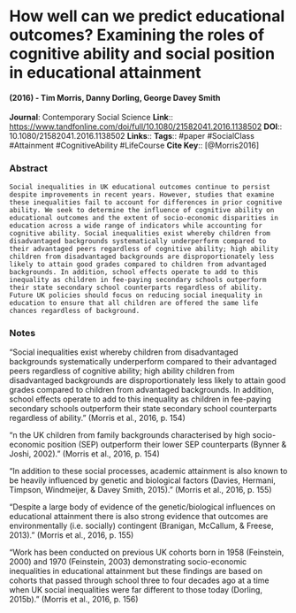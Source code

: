 # How well can we predict educational outcomes? Examining the roles of cognitive ability and social position in educational attainment
#### (2016) - Tim Morris, Danny Dorling, George Davey Smith
**Journal**: Contemporary Social Science
**Link**:: https://www.tandfonline.com/doi/full/10.1080/21582041.2016.1138502
**DOI**:: 10.1080/21582041.2016.1138502
**Links**:: 
**Tags**:: #paper #SocialClass #Attainment #CognitiveAbility #LifeCourse 
**Cite Key**:: [@Morris2016]

### Abstract

```
Social inequalities in UK educational outcomes continue to persist despite improvements in recent years. However, studies that examine these inequalities fail to account for differences in prior cognitive ability. We seek to determine the influence of cognitive ability on educational outcomes and the extent of socio-economic disparities in education across a wide range of indicators while accounting for cognitive ability. Social inequalities exist whereby children from disadvantaged backgrounds systematically underperform compared to their advantaged peers regardless of cognitive ability; high ability children from disadvantaged backgrounds are disproportionately less likely to attain good grades compared to children from advantaged backgrounds. In addition, school effects operate to add to this inequality as children in fee-paying secondary schools outperform their state secondary school counterparts regardless of ability. Future UK policies should focus on reducing social inequality in education to ensure that all children are offered the same life chances regardless of background.
```

### Notes

“Social inequalities exist whereby children from disadvantaged backgrounds systematically underperform compared to their advantaged peers regardless of cognitive ability; high ability children from disadvantaged backgrounds are disproportionately less likely to attain good grades compared to children from advantaged backgrounds. In addition, school effects operate to add to this inequality as children in fee-paying secondary schools outperform their state secondary school counterparts regardless of ability.” (Morris et al., 2016, p. 154)

“n the UK children from family backgrounds characterised by high socio-economic position (SEP) outperform their lower SEP counterparts (Bynner & Joshi, 2002).” (Morris et al., 2016, p. 154)

“In addition to these social processes, academic attainment is also known to be heavily influenced by genetic and biological factors (Davies, Hermani, Timpson, Windmeijer, & Davey Smith, 2015).” (Morris et al., 2016, p. 155)

“Despite a large body of evidence of the genetic/biological influences on educational attainment there is also strong evidence that outcomes are environmentally (i.e. socially) contingent (Branigan, McCallum, & Freese, 2013).” (Morris et al., 2016, p. 155)

“Work has been conducted on previous UK cohorts born in 1958 (Feinstein, 2000) and 1970 (Feinstein, 2003) demonstrating socio-economic inequalities in educational attainment but these findings are based on cohorts that passed through school three to four decades ago at a time when UK social inequalities were far different to those today (Dorling, 2015b).” (Morris et al., 2016, p. 156)